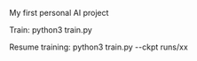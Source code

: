 My first personal AI project

Train:
python3 train.py

Resume training:
python3 train.py --ckpt runs/xx